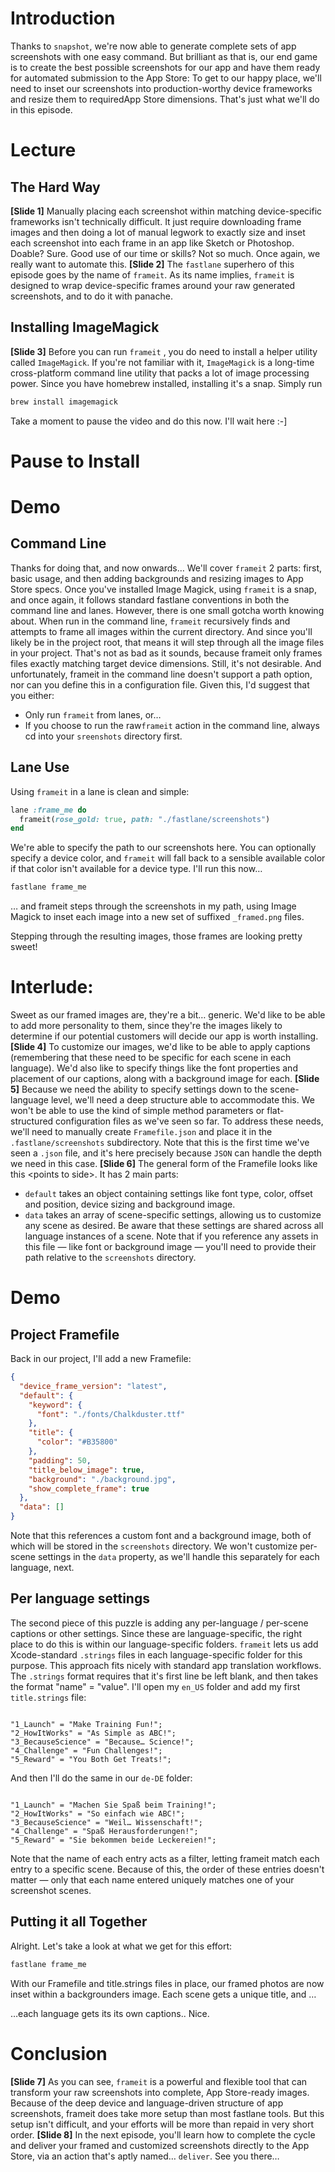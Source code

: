 # Introduction
Thanks to `snapshot`, we're now able to generate complete sets of app screenshots with one easy command. 
But brilliant as that is, our end game is to create the best possible screenshots for our app and have them ready for automated submission to the App Store: To get to our happy place, we'll need to inset our screenshots into production-worthy device frameworks and resize them to  requiredApp Store dimensions. That's just what we'll do in this episode.
# Lecture
## The Hard Way
**[Slide 1]** 
Manually placing each screenshot within matching device-specific frameworks isn't technically difficult. It just require downloading frame images and then doing a lot of manual legwork to exactly size and inset each screenshot into each frame in an app like Sketch or Photoshop. 
Doable? Sure. Good use of our time or skills? Not so much. Once again, we really want to automate this.
**[Slide 2]**
The `fastlane` superhero of this episode goes by the name of `frameit`.  As its name implies, `frameit`  is designed to wrap device-specific frames around your raw generated screenshots, and to do it with panache.
## Installing ImageMagick
**[Slide 3]** 
Before you can run `frameit` , you do need to install a helper utility called `ImageMagick`. If you're not familiar with it, `ImageMagick` is a long-time cross-platform command line utility that packs a lot of image processing power. Since you have homebrew installed, installing it's a snap. Simply run 
```bash
brew install imagemagick
```
Take a moment to pause the video and do this now.  I'll wait here :-]
# Pause to Install
# Demo
## Command Line
Thanks for doing that, and now onwards… 
We'll cover `frameit` 2 parts: first, basic usage, and then adding backgrounds and resizing images to App Store specs.
Once you've installed Image Magick, using `frameit` is a snap, and once again, it follows standard fastlane conventions in both the command line and lanes.
However, there is one small gotcha worth knowing about. 
When run in the command line, `frameit` recursively finds and attempts to frame all images within the current directory.  And since you'll likely be in the project root, that means it will step through all the image files in your project. 
That's not as bad as it sounds, because frameit only frames files exactly matching target device dimensions. Still, it's not desirable. And unfortunately, frameit in the command line doesn't support a path option, nor can you define this in a configuration file.
Given this, I'd suggest that you either:
- Only run `frameit` from lanes, or…
- If you choose to run  the raw`frameit` action in the command line, always cd into your `sreenshots` directory first.
## Lane Use
Using `frameit` in a lane is clean and simple:
```ruby
lane :frame_me do
  frameit(rose_gold: true, path: "./fastlane/screenshots")
end
```
We're able to specify the path to our screenshots here. You can optionally specify a device color, and `frameit` will fall back to a sensible available color if that color isn't available for a device type.
I'll run this now…
```bash
fastlane frame_me
```
… and frameit steps through the screenshots in my path, using Image Magick to inset each image into a new set of suffixed `_framed.png` files. 
<!-- Step through results in Mojave Gallery View -->
Stepping through the resulting images, those frames are looking pretty sweet!
# Interlude:
Sweet as our framed images are, they're a bit… generic. We'd like to be able to add more personality to them, since they're the images likely to determine if our potential customers will decide our app is worth installing.
**[Slide 4]**
To customize our images, we'd like to be able to apply captions (remembering that these need to be specific for each scene in each language). We'd also like to specify things like the font properties and placement of our captions, along with a background image for each.
**[Slide 5]**
Because we need the ability to specify settings down to the scene-language level, we'll need a deep structure able to accommodate this. We won't be able to use the kind of simple method parameters or flat-structured configuration files as we've seen so far.
To address these needs, we'll need to manually create  `Framefile.json` and place it in the `.fastlane/screenshots` subdirectory. 
Note that this is the first time we've seen a `.json` file, and it's here precisely because `JSON` can handle the depth we need in this case.
**[Slide 6]**
The general form of the Framefile looks like this \<points to side\>. It has 2 main parts:
<!-- Editor: Please click twice to reveal captions matching these 2 points. -->
- `default` takes an object containing settings like font type, color, offset and position, device sizing and background image.
-  `data` takes an array of scene-specific settings, allowing us to customize any scene as desired. Be aware that these settings are shared across all language instances of a scene.
Note that if you reference any assets in this file — like font or background image — you'll need to provide their path relative to the `screenshots` directory.
# Demo
## Project Framefile
Back in our project, I'll add a new Framefile:
```json
{
  "device_frame_version": "latest",
  "default": {
    "keyword": {
      "font": "./fonts/Chalkduster.ttf"
    },
    "title": {      
      "color": "#B35800"
    },
    "padding": 50,
    "title_below_image": true,
    "background": "./background.jpg",
    "show_complete_frame": true
  },
  "data": []
} 
```
Note that this references a custom font and a background image, both of which will be stored in the `screenshots` directory. We won't customize per-scene settings in the `data` property, as we'll handle this separately for each language, next.
## Per language settings
The second piece of this puzzle is adding any per-language / per-scene captions or other settings.
Since these are language-specific, the right place to do this is within our language-specific folders. `frameit` lets us add Xcode-standard `.strings` files in each language-specific folder for this purpose. This approach fits nicely with standard app translation workflows. The `.strings` format requires that it's first line be left blank, and then takes the format "name" = "value".
I'll open my `en_US` folder and add my first `title.strings` file:
```

"1_Launch" = "Make Training Fun!";
"2_HowItWorks" = "As Simple as ABC!";
"3_BecauseScience" = "Because… Science!";
"4_Challenge" = "Fun Challenges!";
"5_Reward" = "You Both Get Treats!";
```
And then I'll do the same in our `de-DE` folder:
```

"1_Launch" = "Machen Sie Spaß beim Training!";
"2_HowItWorks" = "So einfach wie ABC!";
"3_BecauseScience" = "Weil… Wissenschaft!";
"4_Challenge" = "Spaß Herausforderungen!";
"5_Reward" = "Sie bekommen beide Leckereien!";
```
Note that the name of each entry acts as a filter, letting frameit match each entry to a specific scene. Because of this, the order of these entries doesn't matter — only that each name entered uniquely matches one of your screenshot scenes.
## Putting it all Together
Alright. Let's take a look at what we get for this effort:
```bash
fastlane frame_me
```
<!-- show English results in Gallery view -->
With our Framefile and title.strings files in place, our framed photos are now inset within a backgrounders image. Each scene gets a unique title, and …
<!-- switch to German language folder -->
…each language gets its its own captions.. Nice.
# Conclusion
**[Slide 7]** 
As you can see, `frameit` is a powerful and flexible tool that can transform your raw screenshots into complete, App Store-ready images. 
Because of the deep device and language-driven structure of app screenshots, frameit does take more setup than most fastlane tools. But this setup isn't difficult, and your efforts will be more than repaid in very short order.
**[Slide 8]** 
In the next episode, you'll learn how to complete the cycle and deliver your framed and customized screenshots directly to the App Store, via an action that's aptly named… `deliver`. See you there…